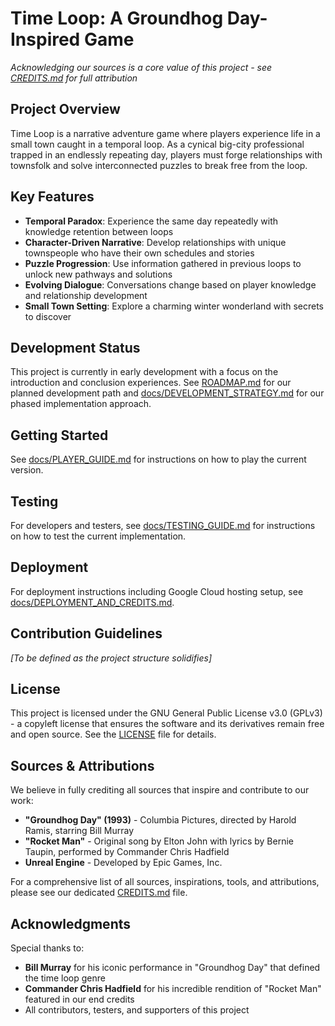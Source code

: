 # Time Loop: A Groundhog Day-Inspired Game
*Acknowledging our sources is a core value of this project - see [CREDITS.md](docs/CREDITS.md) for full attribution*

## Project Overview
Time Loop is a narrative adventure game where players experience life in a small town caught in a temporal loop. As a cynical big-city professional trapped in an endlessly repeating day, players must forge relationships with townsfolk and solve interconnected puzzles to break free from the loop.

## Key Features
- **Temporal Paradox**: Experience the same day repeatedly with knowledge retention between loops
- **Character-Driven Narrative**: Develop relationships with unique townspeople who have their own schedules and stories
- **Puzzle Progression**: Use information gathered in previous loops to unlock new pathways and solutions
- **Evolving Dialogue**: Conversations change based on player knowledge and relationship development
- **Small Town Setting**: Explore a charming winter wonderland with secrets to discover

## Development Status
This project is currently in early development with a focus on the introduction and conclusion experiences. See [ROADMAP.md](ROADMAP.md) for our planned development path and [docs/DEVELOPMENT_STRATEGY.md](docs/DEVELOPMENT_STRATEGY.md) for our phased implementation approach.

## Getting Started
See [docs/PLAYER_GUIDE.md](docs/PLAYER_GUIDE.md) for instructions on how to play the current version.

## Testing
For developers and testers, see [docs/TESTING_GUIDE.md](docs/TESTING_GUIDE.md) for instructions on how to test the current implementation.

## Deployment
For deployment instructions including Google Cloud hosting setup, see [docs/DEPLOYMENT_AND_CREDITS.md](docs/DEPLOYMENT_AND_CREDITS.md).

## Contribution Guidelines
*[To be defined as the project structure solidifies]*

## License
This project is licensed under the GNU General Public License v3.0 (GPLv3) - a copyleft license that ensures the software and its derivatives remain free and open source. See the [LICENSE](LICENSE.md) file for details.

## Sources & Attributions

We believe in fully crediting all sources that inspire and contribute to our work:

- **"Groundhog Day" (1993)** - Columbia Pictures, directed by Harold Ramis, starring Bill Murray
- **"Rocket Man"** - Original song by Elton John with lyrics by Bernie Taupin, performed by Commander Chris Hadfield
- **Unreal Engine** - Developed by Epic Games, Inc.

For a comprehensive list of all sources, inspirations, tools, and attributions, please see our dedicated [CREDITS.md](docs/CREDITS.md) file.

## Acknowledgments

Special thanks to:

- **Bill Murray** for his iconic performance in "Groundhog Day" that defined the time loop genre
- **Commander Chris Hadfield** for his incredible rendition of "Rocket Man" featured in our end credits
- All contributors, testers, and supporters of this project
